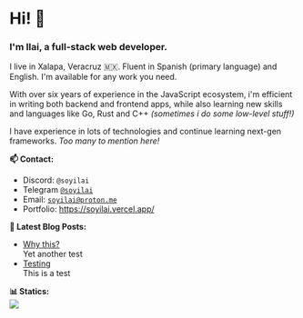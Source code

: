 <h1>Hi! 👋</h1>
<h3>I'm Ilai, a full-stack web developer.</h4>

I live in Xalapa, Veracruz 🇲🇽. Fluent in Spanish (primary language) and English. I'm available for any work you need.

With over six years of experience in the JavaScript ecosystem, i'm efficient in writing both backend and frontend apps, while also learning new skills and languages like Go, Rust and C++ *(sometimes i do some low-level stuff!)*

I have experience in lots of technologies and continue learning next-gen frameworks. *Too many to mention here!*

**📫 Contact:**
* Discord: `@soyilai`
* Telegram [`@soyilai`](https://t.me/soyilai)
* Email: <a href="mailto:soyilai@proton.me">`soyilai@proton.me`</a>
* Portfolio: https://soyilai.vercel.app/

**📑 Latest Blog Posts:**

<!--feedstart--->
<ul><li><a href="https://soyilai.vercel.app/blog/anothertest">Why this?</a></li>Yet another test<li><a href="https://soyilai.vercel.app/blog/test">Testing</a></li>This is a test</ul>
<!--feedend--->

**📊 Statics:**<br/>
<a href="https://github.com/anuraghazra/github-readme-stats">
  <img src="https://github-readme-stats.vercel.app/api/wakatime?username=ilai&show_icons=true&theme=github_dark&layout=compact&hide_border=true" />
</a>
